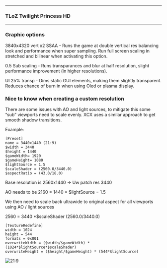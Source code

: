 ------
### TLoZ Twilight Princess HD 
------
### Graphic options 

3840x4320 vert x2 SSAA - Runs the game at double vertical res balancing look and performance when super sampling. Run full screen scaling in stretched and bilinear when activating this option. 

0.5 Sub scaling - Runs transparances and blur at half resolution, slight performance improvement (in higher resolutions). 

UI 25% transp - Dims static GUI elements, making them slightly transparent. Reduces chance of burn in when using Oled or plasma display. 


### Nice to know when creating a custom resolution 

There are some issues with AO and light sources, to mitigate this some “sub” viewports need to scale evenly. XCX uses a similar approach to get smooth shadow transitions. 

Example:
```
[Preset]
name = 3440x1440 (21:9)
$width = 3440
$height = 1440
$gameWidth= 1920
$gameHeight= 1080
$lightSource = 1.5
$scaleShader = (2560.0/3440.0)
$aspectRatio = (43.0/18.0)
```

Base resolution is 2560x1440 -> Uw patch res 3440

AO needs to be 2160  = 1440 * $lightSource = 1.5

We then need to scale back ultrawide to original aspect for all viewports using AO / light sources

2560 = 3440 *$scaleShader  (2560.0/3440.0)  

```
[TextureRedefine]
width = 1024
height = 544
formats = 0x001
overwriteWidth = ($width/$gameWidth) * (1024*$lightSource*$scaleShader)
overwriteHeight = ($height/$gameHeight) * (544*$lightSource)
```
![21:9](TP21_9.jpg)


